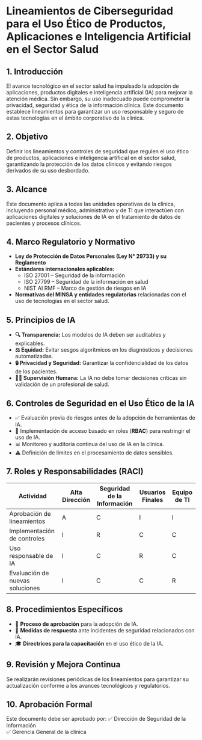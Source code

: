 # Lineamientos de Ciberseguridad para el Uso Ético de Productos, Aplicaciones e Inteligencia Artificial en el Sector Salud

## 1. Introducción
El avance tecnológico en el sector salud ha impulsado la adopción de aplicaciones, productos digitales e inteligencia artificial (IA) para mejorar la atención médica. Sin embargo, su uso inadecuado puede comprometer la privacidad, seguridad y ética de la información clínica. Este documento establece lineamientos para garantizar un uso responsable y seguro de estas tecnologías en el ámbito corporativo de la clínica.

## 2. Objetivo
Definir los lineamientos y controles de seguridad que regulen el uso ético de productos, aplicaciones e inteligencia artificial en el sector salud, garantizando la protección de los datos clínicos y evitando riesgos derivados de su uso desbordado.

## 3. Alcance
Este documento aplica a todas las unidades operativas de la clínica, incluyendo personal médico, administrativo y de TI que interactúen con aplicaciones digitales y soluciones de IA en el tratamiento de datos de pacientes y procesos clínicos.

## 4. Marco Regulatorio y Normativo
- **Ley de Protección de Datos Personales (Ley N° 29733) y su Reglamento**
- **Estándares internacionales aplicables:** 
  - ISO 27001 – Seguridad de la información
  - ISO 27799 – Seguridad de la información en salud
  - NIST AI RMF – Marco de gestión de riesgos en IA
- **Normativas del MINSA y entidades regulatorias** relacionadas con el uso de tecnologías en el sector salud.

## 5. Principios de IA
- **🔍 Transparencia:** Los modelos de IA deben ser auditables y explicables.
- **⚖️ Equidad:** Evitar sesgos algorítmicos en los diagnósticos y decisiones automatizadas.
- **🔒 Privacidad y Seguridad:** Garantizar la confidencialidad de los datos de los pacientes.
- **👨‍⚕️ Supervisión Humana:** La IA no debe tomar decisiones críticas sin validación de un profesional de salud.

## 6. Controles de Seguridad en el Uso Ético de la IA
- ✅ Evaluación previa de riesgos antes de la adopción de herramientas de IA.
- 🔑 Implementación de acceso basado en roles (**RBAC**) para restringir el uso de IA.
- 📊 Monitoreo y auditoría continua del uso de IA en la clínica.
- ⚠️ Definición de límites en el procesamiento de datos sensibles.

## 7. Roles y Responsabilidades (RACI)
| **Actividad** | **Alta Dirección** | **Seguridad de la Información** | **Usuarios Finales** | **Equipo de TI** |
|--------------|------------------|-------------------------|----------------|-------------|
| Aprobación de lineamientos | A | C | I | I |
| Implementación de controles | I | R | C | C |
| Uso responsable de IA | I | C | R | C |
| Evaluación de nuevas soluciones | I | C | C | R |

## 8. Procedimientos Específicos
- 📜 **Proceso de aprobación** para la adopción de IA.
- 🚨 **Medidas de respuesta** ante incidentes de seguridad relacionados con IA.
- 🎓 **Directrices para la capacitación** en el uso ético de la IA.

## 9. Revisión y Mejora Continua
Se realizarán revisiones periódicas de los lineamientos para garantizar su actualización conforme a los avances tecnológicos y regulatorios.

## 10. Aprobación Formal
Este documento debe ser aprobado por:
✅ Dirección de Seguridad de la Información  
✅ Gerencia General de la clínica

